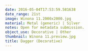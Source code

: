 ```yaml
---
date: 2016-05-04T17:53:59.581638
date_range: 21st
image: Winona 11.2000x2000.jpg
material: Metal (generic) | Silver
notes: Open for metadata submission.
object_use: Decorative | Other
thumbnail: Winona 11.preview.jpg
title: Dagger (Decorative)
---
```


